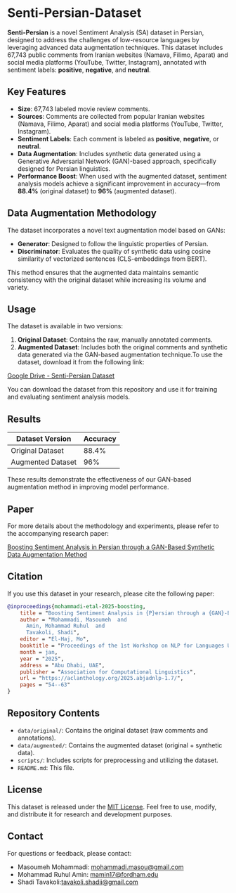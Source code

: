 # Senti-Persian-Dataset

**Senti-Persian** is a novel Sentiment Analysis (SA) dataset in Persian, designed to address the challenges of low-resource languages by leveraging advanced data augmentation techniques. This dataset includes 67,743 public comments from Iranian websites (Namava, Filimo, Aparat) and social media platforms (YouTube, Twitter, Instagram), annotated with sentiment labels: **positive**, **negative**, and **neutral**.

## Key Features

- **Size**: 67,743 labeled movie review comments.
- **Sources**: Comments are collected from popular Iranian websites (Namava, Filimo, Aparat) and social media platforms (YouTube, Twitter, Instagram).
- **Sentiment Labels**: Each comment is labeled as **positive**, **negative**, or **neutral**.
- **Data Augmentation**: Includes synthetic data generated using a Generative Adversarial Network (GAN)-based approach, specifically designed for Persian linguistics.
- **Performance Boost**: When used with the augmented dataset, sentiment analysis models achieve a significant improvement in accuracy—from **88.4%** (original dataset) to **96%** (augmented dataset).

## Data Augmentation Methodology

The dataset incorporates a novel text augmentation model based on GANs:
- **Generator**: Designed to follow the linguistic properties of Persian.
- **Discriminator**: Evaluates the quality of synthetic data using cosine similarity of vectorized sentences (CLS-embeddings from BERT).

This method ensures that the augmented data maintains semantic consistency with the original dataset while increasing its volume and variety.

## Usage

The dataset is available in two versions:
1. **Original Dataset**: Contains the raw, manually annotated comments.
2. **Augmented Dataset**: Includes both the original comments and synthetic data generated via the GAN-based augmentation technique.To use the dataset, download it from the following link:

[Google Drive - Senti-Persian Dataset](https://docs.google.com/spreadsheets/d/1SmriH-ht2ySpEGEQCQbM7m_gJUVa6ezU/edit?usp=sharing&ouid=104457585425777649330&rtpof=true&sd=true)


You can download the dataset from this repository and use it for training and evaluating sentiment analysis models.

## Results

| Dataset Version       | Accuracy |
|-----------------------|----------|
| Original Dataset      | 88.4%    |
| Augmented Dataset     | 96%      |

These results demonstrate the effectiveness of our GAN-based augmentation method in improving model performance.

## Paper
For more details about the methodology and experiments, please refer to the accompanying research paper:

[Boosting Sentiment Analysis in Persian through a GAN-Based Synthetic Data Augmentation Method
](https://aclanthology.org/2025.abjadnlp-1.7/)
## Citation

If you use this dataset in your research, please cite the following paper:

```bibtex
@inproceedings{mohammadi-etal-2025-boosting,
    title = "Boosting Sentiment Analysis in {P}ersian through a {GAN}-Based Synthetic Data Augmentation Method",
    author = "Mohammadi, Masoumeh  and
      Amin, Mohammad Ruhul  and
      Tavakoli, Shadi",
    editor = "El-Haj, Mo",
    booktitle = "Proceedings of the 1st Workshop on NLP for Languages Using Arabic Script",
    month = jan,
    year = "2025",
    address = "Abu Dhabi, UAE",
    publisher = "Association for Computational Linguistics",
    url = "https://aclanthology.org/2025.abjadnlp-1.7/",
    pages = "54--63"
}
```


## Repository Contents

- `data/original/`: Contains the original dataset (raw comments and annotations).
- `data/augmented/`: Contains the augmented dataset (original + synthetic data).
- `scripts/`: Includes scripts for preprocessing and utilizing the dataset.
- `README.md`: This file.

## License

This dataset is released under the [MIT License](LICENSE). Feel free to use, modify, and distribute it for research and development purposes.

## Contact

For questions or feedback, please contact:
- Masoumeh Mohammadi: mohammadi.masou@gmail.com
- Mohammad Ruhul Amin: mamin17@fordham.edu
- Shadi Tavakoli:tavakoli.shadii@gmail.com
